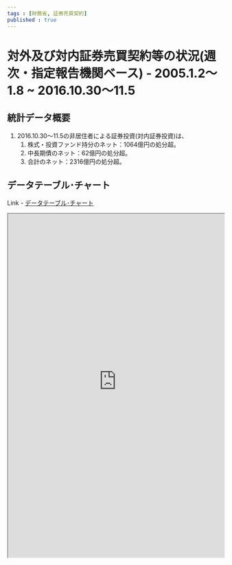 ```yaml
--- 
tags : [財務省, 証券売買契約] 
published : true
---
```

#  対外及び対内証券売買契約等の状況(週次・指定報告機関ベース) - 2005.1.2～ 1.8 ~ 2016.10.30～11.5
## 統計データ概要

1. 2016.10.30～11.5の非居住者による証券投資(対内証券投資)は、 
	1. 株式・投資ファンド持分のネット：1064億円の処分超。
	1. 中長期債のネット：62億円の処分超。
	1. 合計のネット：2316億円の処分超。
	
## データテーブル･チャート
Link - [データテーブル･チャート](http://knowledgevault.saecanet.com/charts/am-consulting.co.jp-internationalTransactionsInSecurities.html)
<iframe src="http://knowledgevault.saecanet.com/charts/am-consulting.co.jp-internationalTransactionsInSecurities.html" width="100%" height="800px"></iframe>